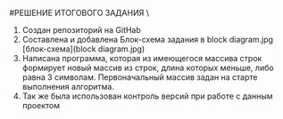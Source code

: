 #РЕШЕНИЕ ИТОГОВОГО ЗАДАНИЯ \
1. Создан репозиторий на GitHab 
2. Составлена и добавлена Блок-схема задания в block diagram.jpg [блок-схема](block diagram.jpg)
3. Написана программа, которая из имеющегося массива строк формирует новый массив из строк, длина которых меньше, либо равна 3 символам. Первоначальный массив задан на старте выполнения алгоритма.
4. Так же была использован контроль версий при работе с данным проектом